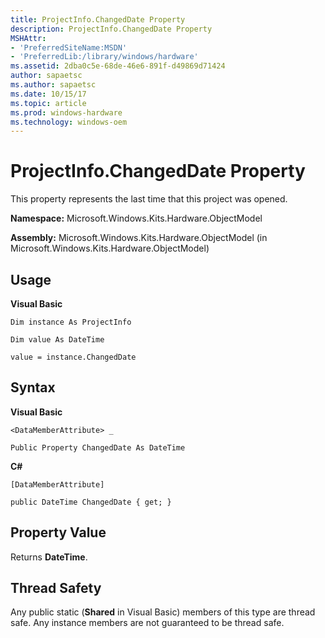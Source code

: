 ```yaml
---
title: ProjectInfo.ChangedDate Property
description: ProjectInfo.ChangedDate Property
MSHAttr:
- 'PreferredSiteName:MSDN'
- 'PreferredLib:/library/windows/hardware'
ms.assetid: 2dba0c5e-68de-46e6-891f-d49869d71424
author: sapaetsc
ms.author: sapaetsc
ms.date: 10/15/17
ms.topic: article
ms.prod: windows-hardware
ms.technology: windows-oem
---
```


# ProjectInfo.ChangedDate Property


This property represents the last time that this project was opened.

**Namespace:** Microsoft.Windows.Kits.Hardware.ObjectModel

**Assembly:** Microsoft.Windows.Kits.Hardware.ObjectModel (in Microsoft.Windows.Kits.Hardware.ObjectModel)

## <span id="Usage"></span><span id="usage"></span><span id="USAGE"></span>Usage


**Visual Basic**

`Dim instance As ProjectInfo`

`Dim value As DateTime`

`value = instance.ChangedDate`

## <span id="Syntax"></span><span id="syntax"></span><span id="SYNTAX"></span>Syntax


**Visual Basic**

`<DataMemberAttribute> _`

`Public Property ChangedDate As DateTime`

**C#**

`[DataMemberAttribute]`

`public DateTime ChangedDate { get; }`

## <span id="Property_Value"></span><span id="property_value"></span><span id="PROPERTY_VALUE"></span>Property Value


Returns **DateTime**.

## <span id="Thread_Safety"></span><span id="thread_safety"></span><span id="THREAD_SAFETY"></span>Thread Safety


Any public static (**Shared** in Visual Basic) members of this type are thread safe. Any instance members are not guaranteed to be thread safe.

 

 






